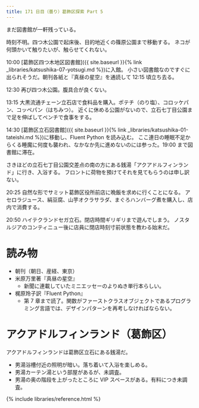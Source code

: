 ```yaml
---
title: 171 日目（曇り）葛飾区探索 Part 5
---
```


まだ図書館が一軒残っている。

時刻不明。四つ木公園で起床後、目的地近くの篠原公園まで移動する。
ネコが何頭かいて触りたいが、触らせてくれない。

10:00 [葛飾区四つ木地区図書館]({{ site.baseurl }}{% link _libraries/katsushika-07-yotsugi.md %})に入館。
小さい図書館なのですぐに出られそうだ。朝刊各紙と『真昼の星空』を通読して 12:15 頃立ち去る。

12:30 再び四つ木公園。腹具合が良くない。

13:15 大黒流通チェーン立石店で食料品を購入。ポテチ（のり塩）、コロッケパン、コッペパン（はちみつ）。
近くに休める公園がないので、立石七丁目公園まで足を伸ばしてベンチで食事をする。

14:30 [葛飾区立石図書館]({{ site.baseurl }}{% link _libraries/katsushika-01-tateishi.md %})に移動し、Fluent Python を読み込む。
ここ連日の睡眠不足からくる睡魔に何度も襲われ、なかなか先に進めないのには参った。19:00 まで図書館に滞在。

さきほどの立石七丁目公園交差点の南の方にある銭湯「アクアドルフィンランド」に行き、入浴する。
フロントに荷物を預けてそれを見てもらうのは申し訳ない。

20:25 自然な形でサミット葛飾区役所前店に晩飯を求めに行くことになる。
アセロラジュース、絹豆腐、山芋オクラサラダ、まぐろハンバーグ煮を購入し、店内で消費する。

20:50 ハイテクランドセガ立石。閉店時間ギリギリまで遊んでしまう。
ノスタルジアのコンティニュー後に店員に閉店時刻寸前状態を教わる始末だ。

# 読み物

* 朝刊（朝日、産経、東京）
* 米原万里著『真昼の星空』
  * 新聞に連載していたミニエッセーのよりぬき単行本らしい。
* 梶原玲子訳『Fluent Python』
  * 第 7 章まで読了。関数がファーストクラスオブジェクトであるプログラミング言語では、デザインパターンを再考しなければならない。

# アクアドルフィンランド（葛飾区）

アクアドルフィンランドは葛飾区立石にある銭湯だ。

* 男湯浴槽付近の照明が暗い。落ち着いて入浴を楽しめる。
* 男湯カーテン湯という部屋があるが、未調査。
* 男湯の奥の階段を上がったところに VIP スペースがある。有料につき未調査。

{% include libraries/reference.html %}
